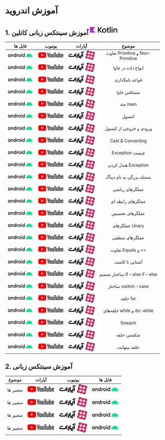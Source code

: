 
# آموزش اندروید

## 1. آموزش سینتکس زبانی کاتلین      ![kotlin](./res/drawable/logo_kotlin.png)
| فایل ها                                | یوتیوب                                 | آپارات                                  | موضوع                               |
|:----:|:------:|:----:|:----:|
| ![فایل](./res/drawable/logo_Android.png)| ![یوتیوب](./res/drawable/logo_youtube.png)| ![logo](./res/drawable/logo.png)| تفاوت Primitive و Non-Primitive|
| ![فایل](./res/drawable/logo_Android.png)| ![یوتیوب](./res/drawable/logo_youtube.png)| ![logo](./res/drawable/logo.png)| انواع داده در جاوا|
| ![فایل](./res/drawable/logo_Android.png)| ![یوتیوب](./res/drawable/logo_youtube.png)| ![logo](./res/drawable/logo.png)| قواعد نامگذاری|
| ![فایل](./res/drawable/logo_Android.png)| ![یوتیوب](./res/drawable/logo_youtube.png)| ![logo](./res/drawable/logo.png)| سینتکس جاوا|
| ![فایل](./res/drawable/logo_Android.png)| ![یوتیوب](./res/drawable/logo_youtube.png)| ![logo](./res/drawable/logo.png)| متد main|
| ![فایل](./res/drawable/logo_Android.png)| ![یوتیوب](./res/drawable/logo_youtube.png)| ![logo](./res/drawable/logo.png)| کنسول|
| ![فایل](./res/drawable/logo_Android.png)| ![یوتیوب](./res/drawable/logo_youtube.png)| ![logo](./res/drawable/logo.png)| ورودی و خروجی از کنسول             |
| ![فایل](./res/drawable/logo_Android.png)| ![یوتیوب](./res/drawable/logo_youtube.png)| ![logo](./res/drawable/logo.png)| Cast & Converting|
| ![فایل](./res/drawable/logo_Android.png)| ![یوتیوب](./res/drawable/logo_youtube.png)| ![logo](./res/drawable/logo.png)| Exception چیست                       |
| ![فایل](./res/drawable/logo_Android.png)| ![یوتیوب](./res/drawable/logo_youtube.png)| ![logo](./res/drawable/logo.png)| هندل کردن Exception|
| ![فایل](./res/drawable/logo_Android.png)| ![یوتیوب](./res/drawable/logo_youtube.png)| ![logo](./res/drawable/logo.png)| مسئله بزرگی به نام دیباگ|
| ![فایل](./res/drawable/logo_Android.png)| ![یوتیوب](./res/drawable/logo_youtube.png)| ![logo](./res/drawable/logo.png)| عملگرهای ریاضی|
| ![فایل](./res/drawable/logo_Android.png)| ![یوتیوب](./res/drawable/logo_youtube.png)| ![logo](./res/drawable/logo.png)| عملگرهای رابطه ای|
| ![فایل](./res/drawable/logo_Android.png)| ![یوتیوب](./res/drawable/logo_youtube.png)| ![logo](./res/drawable/logo.png)| عملگرهای تخصیص|
| ![فایل](./res/drawable/logo_Android.png)| ![یوتیوب](./res/drawable/logo_youtube.png)| ![logo](./res/drawable/logo.png)| عملگرهای Unary|
| ![فایل](./res/drawable/logo_Android.png)| ![یوتیوب](./res/drawable/logo_youtube.png)| ![logo](./res/drawable/logo.png)| عملگرهای منطقی|
| ![فایل](./res/drawable/logo_Android.png)| ![یوتیوب](./res/drawable/logo_youtube.png)| ![logo](./res/drawable/logo.png)| تفاوت Equals و ==|
| ![فایل](./res/drawable/logo_Android.png)| ![یوتیوب](./res/drawable/logo_youtube.png)| ![logo](./res/drawable/logo.png)| آشنایی با کامنت|
| ![فایل](./res/drawable/logo_Android.png)| ![یوتیوب](./res/drawable/logo_youtube.png)| ![logo](./res/drawable/logo.png)| ساختار تصمیم if – else if – else    |
| ![فایل](./res/drawable/logo_Android.png)| ![یوتیوب](./res/drawable/logo_youtube.png)| ![logo](./res/drawable/logo.png)| ساختار switch – case|
| ![فایل](./res/drawable/logo_Android.png)| ![یوتیوب](./res/drawable/logo_youtube.png)| ![logo](./res/drawable/logo.png)| حلقه for|
| ![فایل](./res/drawable/logo_Android.png)| ![یوتیوب](./res/drawable/logo_youtube.png)| ![logo](./res/drawable/logo.png)| حلقه‌های while و do-while|
| ![فایل](./res/drawable/logo_Android.png)| ![یوتیوب](./res/drawable/logo_youtube.png)| ![logo](./res/drawable/logo.png)| foreach|
| ![فایل](./res/drawable/logo_Android.png)| ![یوتیوب](./res/drawable/logo_youtube.png)| ![logo](./res/drawable/logo.png)| شکستن حلقه|
| ![فایل](./res/drawable/logo_Android.png)| ![یوتیوب](./res/drawable/logo_youtube.png)| ![logo](./res/drawable/logo.png)| حلقه بینهایت|

## 2. آموزش سینتکس زبانی

|موضوع|آپارات|یوتیوب|فایل ها|
|:-------:|:------:|:------:|:-----:|
|متغییر ها|![یوتیوب](./res/drawable/logo_youtube.png)|![logo](./res/drawable/logo.png)|![فایل](./res/drawable/logo_Android.png)|
|متغییر ها|![یوتیوب](./res/drawable/logo_youtube.png)|![logo](./res/drawable/logo.png)|![فایل](./res/drawable/logo_Android.png)|
|متغییر ها|![یوتیوب](./res/drawable/logo_youtube.png)|![logo](./res/drawable/logo.png)|![فایل](./res/drawable/logo_Android.png)|
|متغییر ها|![یوتیوب](./res/drawable/logo_youtube.png)|![logo](./res/drawable/logo.png)|![فایل](./res/drawable/logo_Android.png)|

